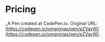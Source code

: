 # Pricing
 _A Pen created at CodePen.io. Original URL: [https://codepen.io/omgninjas/pen/eZVayW](https://codepen.io/omgninjas/pen/eZVayW).

 